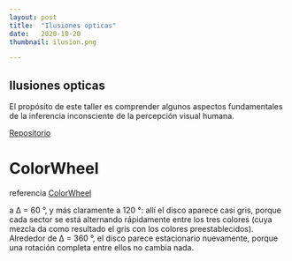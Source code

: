 ```yaml
---
layout: post
title:  "Ilusiones opticas"
date:   2020-10-20
thumbnail: ilusion.png

---
```


## Ilusiones opticas

El propósito de este taller es comprender algunos aspectos fundamentales de la inferencia inconsciente de la percepción visual humana.



<a href="https://github.com/visualcomputingcoders/visualcomputingcoders/blob/master/_projects/ilusiones/angularVelocity.pde"> Repositorio </a>



<script src="https://cdnjs.cloudflare.com/ajax/libs/processing.js/1.4.8/processing.min.js"></script>
<body>
    <h1>ColorWheel</h1>
    <p>referencia  <a href="https://michaelbach.de/ot/mot-strob/index.html"  target="_blank"> ColorWheel </a></p>
    <p> a ∆ = 60 °, y más claramente a 120 °: allí el disco aparece casi gris, porque cada sector se está alternando rápidamente entre los tres colores (cuya mezcla da como resultado el gris con los colores preestablecidos). 
    Alrededor de ∆ = 360 °, el disco parece estacionario nuevamente, porque una rotación completa entre ellos no cambia nada.</p>    
      <canvas data-processing-sources="angularVelocity.pde"></canvas>
    <!-- <h1> Ilusión del Café (Off The) Wall </h1>
    <p>referencia  <a href="https://michaelbach.de/ot/mot-strob/index.html"  target="_blank">  Ilusión del Café (Off The) Wall </a></p>
    <p> A pesar de que las lineas aparentemente son inclilnadas en realidad son lineas rectas sin inclinación alguna </p> 
   <canvas data-processing-sources="ajedrez.pde"></canvas> -->


     
</body>




